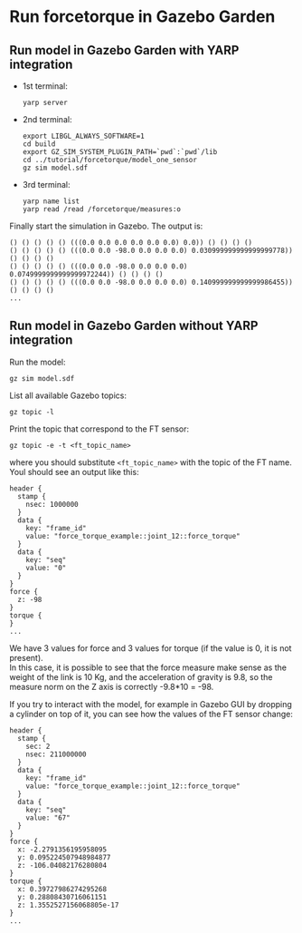 # Run forcetorque in Gazebo Garden

## Run model in Gazebo Garden with YARP integration

- 1st terminal:
  ~~~
  yarp server
  ~~~
- 2nd terminal:
  ~~~
  export LIBGL_ALWAYS_SOFTWARE=1 
  cd build
  export GZ_SIM_SYSTEM_PLUGIN_PATH=`pwd`:`pwd`/lib
  cd ../tutorial/forcetorque/model_one_sensor
  gz sim model.sdf
  ~~~
- 3rd terminal:
  ~~~
  yarp name list
  yarp read /read /forcetorque/measures:o
  ~~~

Finally start the simulation in Gazebo. The output is:
~~~
() () () () () (((0.0 0.0 0.0 0.0 0.0 0.0) 0.0)) () () () ()
() () () () () (((0.0 0.0 -98.0 0.0 0.0 0.0) 0.030999999999999999778)) () () () ()
() () () () () (((0.0 0.0 -98.0 0.0 0.0 0.0) 0.0749999999999999972244)) () () () ()
() () () () () (((0.0 0.0 -98.0 0.0 0.0 0.0) 0.140999999999999986455)) () () () ()
...
~~~

## Run model in Gazebo Garden without YARP integration
Run the model:
```
gz sim model.sdf
```
List all available Gazebo topics:
```
gz topic -l
```
Print the topic that correspond to the FT sensor:
```
gz topic -e -t <ft_topic_name>
```
where you should substitute `<ft_topic_name>` with the topic of the FT name.    
Youl should see an output like this:
```
header {
  stamp {
    nsec: 1000000
  }
  data {
    key: "frame_id"
    value: "force_torque_example::joint_12::force_torque"
  }
  data {
    key: "seq"
    value: "0"
  }
}
force {
  z: -98
}
torque {
}
...
```
We have 3 values for force and 3 values for torque (if the value is 0, it is not present).  
In this case, it is possible to see that the force measure make sense as the weight of the link is 10 Kg, and the acceleration of gravity is 9.8, so the measure norm on the Z axis is correctly -9.8*10 = -98.

If you try to interact with the model, for example in Gazebo GUI by dropping a cylinder on top of it, you can see how the values of the FT sensor change:
```
header {
  stamp {
    sec: 2
    nsec: 211000000
  }
  data {
    key: "frame_id"
    value: "force_torque_example::joint_12::force_torque"
  }
  data {
    key: "seq"
    value: "67"
  }
}
force {
  x: -2.2791356195958095
  y: 0.095224507948984877
  z: -106.04082176280804
}
torque {
  x: 0.39727986274295268
  y: 0.28808430716061151
  z: 1.3552527156068805e-17
}
...
```
